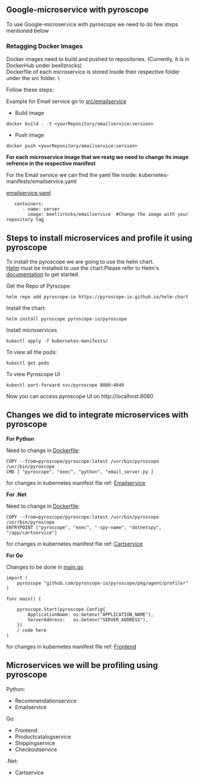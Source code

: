 


## Google-microservice with pyroscope
To use Google-microservice with pyroscope we need to do few steps mentioned below 

### Retagging Docker Images
Docker images need to build and pushed to repositories. (Currently, it is in DockerHub under beellzrocks)\
Dockerfile of each microservice is stored inside their respective folder under the src folder. \

Follow these steps:

Example for Email service
go to [src/emailservice](./src/emailservice/Dockerfile)


- Build image
```console
docker build . -t <yourRepository/emailservice:version>
```
- Push image

```console
docker push <yourRepository/emailservice:version>
```

**For each microservice image that we reatg we need to change its image refrence in the respective manifest**

For the Email service we can find the yaml file inside:
kubernetes-manifests/emailservice.yaml

[emailservice.yaml](kubernetes-manifests/emailservice.yaml)
```
   containers:
      - name: server
        image: beellzrocks/emailservice  #Change the image with your repository tag
```        

## Steps to install microservices and profile it using pyroscope

To install the pyroscope we are going to use the helm chart.\
[Helm](https://helm.sh) must be installed to use the chart.Please refer to Helm's [documentation](https://helm.sh/docs/) to get started.

 Get the Repo of Pyrscope
```console
helm repo add pyroscope-io https://pyroscope-io.github.io/helm-chart
```

Install the chart:

```console
helm install pyroscope pyroscope-io/pyroscope 
```
Install microservices 
```console
kubectl apply -f kubernetes-manifests/
```
To view all the pods:
```console
kubectl get pods
```
To view Pyroscope UI
```console 
kubectl port-forward svc/pyroscope 8080:4040
```
Now you can access pyroscope UI on http://localhost:8080

## Changes we did to integrate microservices with pyroscope

**For Python**

Need to change in [Dockerfile](./src/emailservice/Dockerfile):
```console
COPY --from=pyroscope/pyroscope:latest /usr/bin/pyroscope /usr/bin/pyroscope
CMD [ "pyroscope", "exec", "python", "email_server.py ]
```


for changes in kubernetes manifest file 
ref: [Emailservice](./kubernetes-manifests/emailservice.yaml)


**For .Net**

Need to change in [Dockerfile](./src/cartservice/src/Dockerfile):
```
COPY --from=pyroscope/pyroscope:latest /usr/bin/pyroscope /usr/bin/pyroscope
ENTRYPOINT ["pyroscope", "exec", "-spy-name", "dotnetspy", "/app/cartservice"]
```
for changes in kubernetes manifest file 
ref: [Cartservice](./kubernetes-manifests/cartservice.yaml)

**For Go**

Changes to be done in [main.go](./src/frontend/main.go)

```
import (
	pyroscope "github.com/pyroscope-io/pyroscope/pkg/agent/profiler"
)

func main() {

	pyroscope.Start(pyroscope.Config{
		ApplicationName: os.Getenv("APPLICATION_NAME"),
		ServerAddress:   os.Getenv("SERVER_ADDRESS"),
	})
	/ code here
)	
```
for changes in kubernetes manifest file 
ref:  [Frontend](./kubernetes-manifests/frontend.yaml.yaml)


## Microservices we will be profiling using pyroscope

Python:
* Recommendationservice	
* Emailservice

Go:
* Frontend
* Productcatalogservice
* Shippingservice
* Checkoutservice

.Net: 
* Cartservice